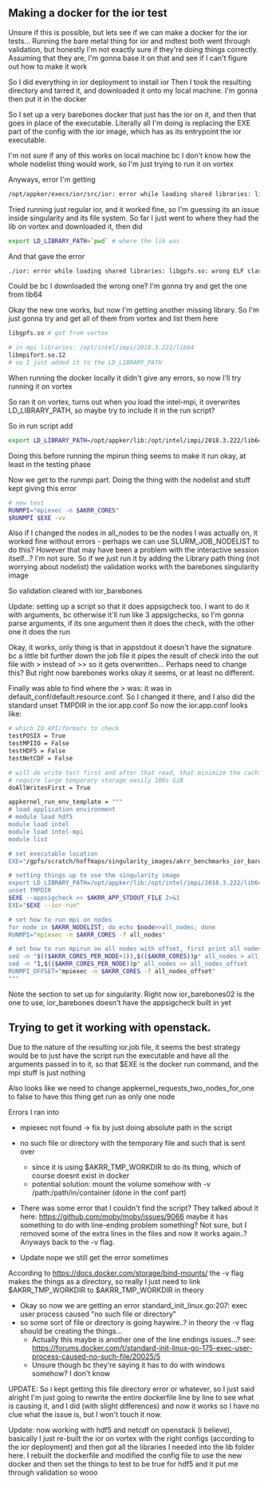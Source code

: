 ## Making a docker for the ior test

Unsure if this is possible, but lets see if we can make a docker for the ior tests...
Running the bare metal thing for ior and mdtest both went through validation, but honestly I'm not exactly sure if they're doing things correctly.
Assuming that they are, I'm gonna base it on that and see if I can't figure out how to make it work

So I did everything in ior deployment to install ior
Then I took the resulting directory and tarred it, and downloaded it onto my local machine.
I'm gonna then put it in the docker

So I set up a very barebones docker that just has the ior on it, and then that goes in place of the executable. Literally all I'm doing is replacing the EXE part of the config with the ior image, which has as its entrypoint the ior executable.

I'm not sure if any of this works on local machine bc I don't know how the whole nodelist thing would work, so I'm just trying to run it on vortex

Anyways, error I'm getting
```bash
/opt/appker/execs/ior/src/ior: error while loading shared libraries: libgpfs.so: cannot open shared object file: No such file or directory
```
Tried running just regular ior, and it worked fine, so I'm guessing its an issue inside singularity and its file system.
So far I just went to where they had the lib on vortex and downloaded it, then did
```bash
export LD_LIBRARY_PATH=`pwd` # where the lib was
```
And that gave the error
```bash
./ior: error while loading shared libraries: libgpfs.so: wrong ELF class: ELFCLASS32
```
Could be bc I downloaded the wrong one? I'm gonna try and get the one from lib64

Okay the new one works, but now I'm getting another missing library. So I'm just gonna try and get all of them from vortex and list them here
```bash
libgpfs.so # got from vortex

# in mpi libraries: /opt/intel/impi/2018.3.222/lib64
libmpifort.so.12 
# so I just added it to the LD_LIBRARY_PATH
```
When running the docker locally it didn't give any errors, so now I'll try running it on vortex

So ran it on vortex, turns out when you load the intel-mpi, it overwrites LD\_LIBRARY\_PATH, so maybe try to include it in the run script?

So in run script add
```bash
export LD_LIBRARY_PATH=/opt/appker/lib:/opt/intel/impi/2018.3.222/lib64:$LD_LIBRARY_PATH
```
Doing this before running the mpirun thing seems to make it run okay, at least in the testing phase

Now we get to the runmpi part. Doing the thing with the nodelist and stuff kept giving this error
```bash
# new text 
RUNMPI="mpiexec -n $AKRR_CORES"
$RUNMPI $EXE -vv
```
Also if I changed the nodes in all\_nodes to be the nodes I was actually on, it worked fine without errors - perhaps we can use SLURM\_JOB\_NODELIST to do this?
However that may have been a problem with the interactive session itself...? I'm not sure.
So if we just run it by adding the Library path thing (not worrying about nodelist) the validation works with the barebones singularity image

So validation cleared with ior\_barebones

Update: setting up a script so that it does appsigcheck too.
I want to do it with arguments, bc otherwise it'll run like 3 appsigchecks, so I'm gonna parse arguments, if its one argument then it does the check, with the other one it does the run

Okay, it works, only thing is that in appstdout it doesn't have the signature bc a little bit further down the job file it pipes the result of check into the out file with > instead of >> so it gets overwritten...
Perhaps need to change this? But right now barebones works okay it seems, or at least no different.

Finally was able to find where the > was: it was in default_conf/default.resource.conf.
So I changed it there, and I also did the standard unset TMPDIR in the ior.app.conf
So now the ior.app.conf looks like:
```bash
# which IO API/formats to check
testPOSIX = True
testMPIIO = False
testHDF5 = False
testNetCDF = False

# will do write test first and after that read, that minimize the caching impact from storage nodes
# require large temporary storage easily 100s GiB
doAllWritesFirst = True

appkernel_run_env_template = """
# load application environment
# module load hdf5
module load intel
module load intel-mpi
module list

# set executable location
EXE="/gpfs/scratch/hoffmaps/singularity_images/akrr_benchmarks_ior_barebones02.sif"

# setting things up to use the singularity image
export LD_LIBRARY_PATH=/opt/appker/lib:/opt/intel/impi/2018.3.222/lib64:$LD_LIBRARY_PATH
unset TMPDIR
$EXE --appsigcheck >> $AKRR_APP_STDOUT_FILE 2>&1
EXE="$EXE --ior-run"

# set how to run mpi on nodes
for node in $AKRR_NODELIST; do echo $node>>all_nodes; done
RUNMPI="mpiexec -n $AKRR_CORES -f all_nodes"

# set how to run mpirun on all nodes with offset, first print all nodes after node 1 and then node 1
sed -n "$(($AKRR_CORES_PER_NODE+1)),$(($AKRR_CORES))p" all_nodes > all_nodes_offset
sed -n "1,$(($AKRR_CORES_PER_NODE))p" all_nodes >> all_nodes_offset
RUNMPI_OFFSET="mpiexec -n $AKRR_CORES -f all_nodes_offset"
"""
```
Note the section to set up for singularity. 
Right now ior_barebones02 is the one to use, ior_barebones doesn't have the appsigcheck built in yet


## Trying to get it working with openstack.
Due to the nature of the resulting ior.job file, it seems the best strategy would be to just have the script run the executable and have all the arguments passed in to it, so that $EXE is the docker run command, and the mpi stuff is just nothing

Also looks like we need to change appkernel_requests_two_nodes_for_one to false to have this thing get run as only one node

Errors I ran into
- mpiexec not found -> fix by just doing absolute path in the script
- no such file or directory with the temporary file and such that is sent over
	- since it is using $AKRR_TMP_WORKDIR to do its thing, which of course doesnt exist in docker
	- potential solution: mount the volume somehow with -v /path:/path/in/container (done in the conf part)

- There was some error that I couldn't find the script? They talked about it here: https://github.com/moby/moby/issues/9066 maybe it has something to do with line-ending problem something? Not sure, but I removed some of the extra lines in the files and now it works again..? Anyways back to the -v flag.
- Update nope we still get the error sometimes


According to https://docs.docker.com/storage/bind-mounts/ the -v flag makes the things as a directory, so really I just need to link $AKRR_TMP_WORKDIR  to $AKRR_TMP_WORKDIR in theory

- Okay so now we are getting an error standard_init_linux.go:207: exec user process caused "no such file or directory"
- so some sort of file or directory is going haywire..? in theory the -v flag should be creating the things...
	- Actually this maybe is another one of the line endings issues...? see: https://forums.docker.com/t/standard-init-linux-go-175-exec-user-process-caused-no-such-file/20025/5
	- Unsure though bc they're saying it has to do with windows somehow? I don't know

UPDATE: So i kept getting this file directory error or whatever, so I just said alright I'm just going to rewrite the entire dockerfile line by line to see what is causing it, and I did (with slight differences) and now it works so I have no clue what the issue is, but I won't touch it now.


Update: now working with hdf5 and netcdf on openstack (i believe), basically I just re-built the ior on vortex with the right configs (according to the ior deployment) and then got all the libraries I needed into the lib folder here. I rebuilt the dockerfile and modified the config file to use the new docker and then set the things to test to be true for hdf5 and it put me through validation so wooo






